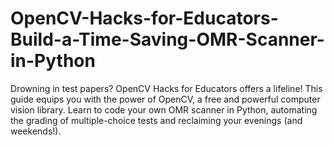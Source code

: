 # OpenCV-Hacks-for-Educators-Build-a-Time-Saving-OMR-Scanner-in-Python
Drowning in test papers?  OpenCV Hacks for Educators offers a lifeline!  This guide equips you with the power of OpenCV, a free and powerful computer vision library.  Learn to code your own OMR scanner in Python, automating the grading of multiple-choice tests and reclaiming your evenings (and weekends!).
